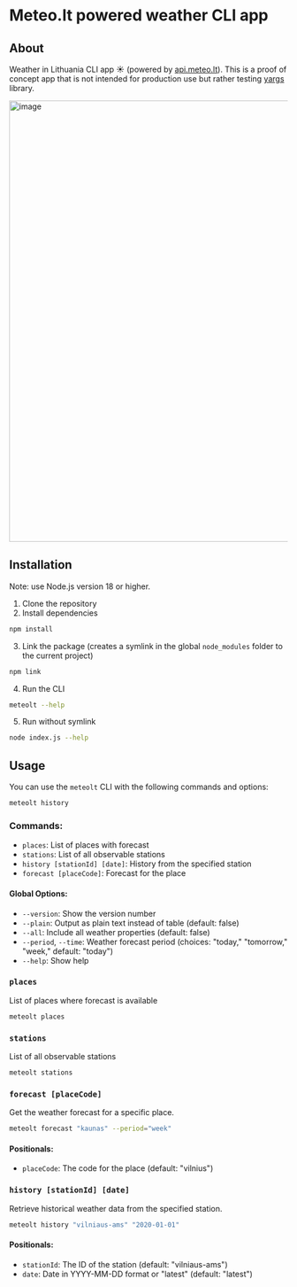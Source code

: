 # Meteo.lt powered weather CLI app

## About

Weather in Lithuania CLI app ☀️ (powered by [api.meteo.lt](https://api.meteo.lt/)). This is a proof of concept app that is not intended for production use but rather testing [yargs](https://github.com/yargs/yargs) library.

<img width="797" alt="image" src="https://github.com/elvinasv/meteo-lt-cli/assets/10553848/ce869723-481a-4615-906a-666919166448">

## Installation

Note: use Node.js version 18 or higher.

1. Clone the repository
2. Install dependencies

```bash
npm install
```

3. Link the package (creates a symlink in the global `node_modules` folder to the current project)

```bash
npm link
```

4. Run the CLI

```bash
meteolt --help
```

5. Run without symlink

```bash
node index.js --help
```

## Usage

You can use the `meteolt` CLI with the following commands and options:

```bash
meteolt history
```

### Commands:

- `places`: List of places with forecast
- `stations`: List of all observable stations
- `history [stationId] [date]`: History from the specified station
- `forecast [placeCode]`: Forecast for the place

#### Global Options:

- `--version`: Show the version number
- `--plain`: Output as plain text instead of table (default: false)
- `--all`: Include all weather properties (default: false)
- `--period`, `--time`: Weather forecast period (choices: "today," "tomorrow," "week," default: "today")
- `--help`: Show help

### `places`

List of places where forecast is available

```bash
meteolt places
```

### `stations`

List of all observable stations

```bash
meteolt stations
```

### `forecast [placeCode]`

Get the weather forecast for a specific place.

```bash
meteolt forecast "kaunas" --period="week"
```

#### Positionals:

- `placeCode`: The code for the place (default: "vilnius")

### `history [stationId] [date]`

Retrieve historical weather data from the specified station.

```bash
meteolt history "vilniaus-ams" "2020-01-01"
```

#### Positionals:

- `stationId`: The ID of the station (default: "vilniaus-ams")
- `date`: Date in YYYY-MM-DD format or "latest" (default: "latest")
